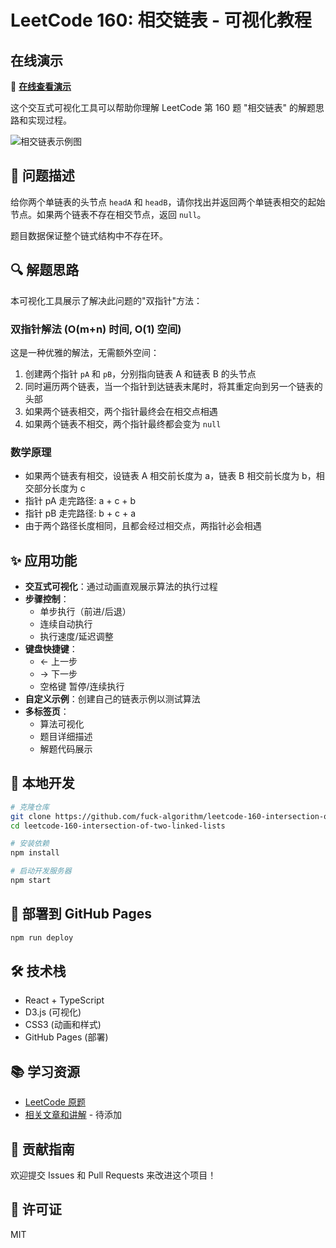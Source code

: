 # LeetCode 160: 相交链表 - 可视化教程

## 在线演示

🚀 **[在线查看演示](https://fuck-algorithm.github.io/leetcode-160-intersection-of-two-linked-lists/)**

这个交互式可视化工具可以帮助你理解 LeetCode 第 160 题 "相交链表" 的解题思路和实现过程。

![相交链表示例图](https://assets.leetcode.com/uploads/2021/03/05/160_statement.png)

## 📖 问题描述

给你两个单链表的头节点 `headA` 和 `headB`，请你找出并返回两个单链表相交的起始节点。如果两个链表不存在相交节点，返回 `null`。

题目数据保证整个链式结构中不存在环。

## 🔍 解题思路

本可视化工具展示了解决此问题的"双指针"方法：

### 双指针解法 (O(m+n) 时间, O(1) 空间)

这是一种优雅的解法，无需额外空间：

1. 创建两个指针 `pA` 和 `pB`，分别指向链表 A 和链表 B 的头节点
2. 同时遍历两个链表，当一个指针到达链表末尾时，将其重定向到另一个链表的头部
3. 如果两个链表相交，两个指针最终会在相交点相遇
4. 如果两个链表不相交，两个指针最终都会变为 `null`

### 数学原理

- 如果两个链表有相交，设链表 A 相交前长度为 a，链表 B 相交前长度为 b，相交部分长度为 c
- 指针 pA 走完路径: a + c + b
- 指针 pB 走完路径: b + c + a
- 由于两个路径长度相同，且都会经过相交点，两指针必会相遇

## ✨ 应用功能

- **交互式可视化**：通过动画直观展示算法的执行过程
- **步骤控制**：
  - 单步执行（前进/后退）
  - 连续自动执行
  - 执行速度/延迟调整
- **键盘快捷键**：
  - ← 上一步
  - → 下一步
  - 空格键 暂停/连续执行
- **自定义示例**：创建自己的链表示例以测试算法
- **多标签页**：
  - 算法可视化
  - 题目详细描述
  - 解题代码展示

## 🚀 本地开发

```bash
# 克隆仓库
git clone https://github.com/fuck-algorithm/leetcode-160-intersection-of-two-linked-lists.git
cd leetcode-160-intersection-of-two-linked-lists

# 安装依赖
npm install

# 启动开发服务器
npm start
```

## 🔧 部署到 GitHub Pages

```bash
npm run deploy
```

## 🛠️ 技术栈

- React + TypeScript
- D3.js (可视化)
- CSS3 (动画和样式)
- GitHub Pages (部署)

## 📚 学习资源

- [LeetCode 原题](https://leetcode.cn/problems/intersection-of-two-linked-lists/description/)
- [相关文章和讲解]() - 待添加

## 📝 贡献指南

欢迎提交 Issues 和 Pull Requests 来改进这个项目！

## 📄 许可证

MIT 